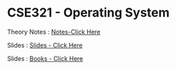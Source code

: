 # CSE321 - Operating System 


Theory Notes : [Notes-Click Here](https://drive.google.com/drive/folders/145FUqUQ6GhPQDjNjO4IQSdaOEDaPYkTX?usp=sharing)

Slides : [Slides - Click Here](https://drive.google.com/drive/folders/1oJS76u4wL8IUvBwEq6W7OQ0c7tttXiwq?usp=sharing)

Slides : [Books - Click Here](https://drive.google.com/drive/folders/1b2UtTTT6vkUFy8b5ML0qUab38AlSh3iK?usp=sharing)
